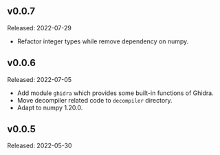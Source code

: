 ## v0.0.7
Released: 2022-07-29

- Refactor integer types while remove dependency on numpy.

## v0.0.6

Released: 2022-07-05

- Add module `ghidra` which provides some built-in functions of Ghidra.
- Move decompiler related code to `decompiler` directory.
- Adapt to numpy 1.20.0.

## v0.0.5

Released: 2022-05-30
